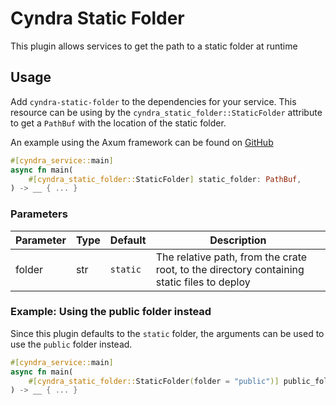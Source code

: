 # Cyndra Static Folder
This plugin allows services to get the path to a static folder at runtime

## Usage
Add `cyndra-static-folder` to the dependencies for your service. This resource can be using by the `cyndra_static_folder::StaticFolder` attribute to get a `PathBuf` with the location of the static folder.

An example using the Axum framework can be found on [GitHub](https://github.com/cyndra-hq/examples/tree/main/axum/websocket)

``` rust
#[cyndra_service::main]
async fn main(
    #[cyndra_static_folder::StaticFolder] static_folder: PathBuf,
) -> __ { ... }
```

### Parameters
| Parameter | Type | Default  | Description                                                        |
|-----------|------|----------|--------------------------------------------------------------------|
| folder    | str  | `static` | The relative path, from the crate root, to the directory containing static files to deploy |

### Example: Using the public folder instead
Since this plugin defaults to the `static` folder, the arguments can be used to use the `public` folder instead.

``` rust
#[cyndra_service::main]
async fn main(
    #[cyndra_static_folder::StaticFolder(folder = "public")] public_folder: PathBuf,
) -> __ { ... }
```
